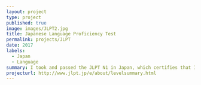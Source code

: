 ```yaml
---
layout: project
type: project
published: true
image: images/JLPT2.jpg
title: Japanese Language Proficiency Test
permalink: projects/JLPT
date: 2017
labels:
  - Japan
  - Language
summary: I took and passed the JLPT N1 in Japan, which certifies that I have fluent understanding of the Japanese language.
projecturl: http://www.jlpt.jp/e/about/levelsummary.html
---
```

